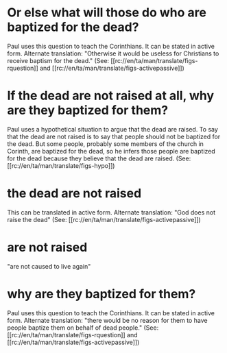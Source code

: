 # Or else what will those do who are baptized for the dead?

Paul uses this question to teach the Corinthians. It can be stated in active form. Alternate translation: "Otherwise it would be useless for Christians to receive baptism for the dead." (See: [[rc://en/ta/man/translate/figs-rquestion]] and [[rc://en/ta/man/translate/figs-activepassive]])

# If the dead are not raised at all, why are they baptized for them?

Paul uses a hypothetical situation to argue that the dead are raised. To say that the dead are not raised is to say that people should not be baptized for the dead. But some people, probably some members of the church in Corinth, are baptized for the dead, so he infers those people are baptized for the dead because they believe that the dead are raised. (See: [[rc://en/ta/man/translate/figs-hypo]])

# the dead are not raised

This can be translated in active form. Alternate translation: "God does not raise the dead" (See: [[rc://en/ta/man/translate/figs-activepassive]])

# are not raised

"are not caused to live again"

# why are they baptized for them?

Paul uses this question to teach the Corinthians. It can be stated in active form. Alternate translation: "there would be no reason for them to have people baptize them on behalf of dead people." (See: [[rc://en/ta/man/translate/figs-rquestion]] and [[rc://en/ta/man/translate/figs-activepassive]])

